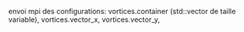 envoi mpi des configurations:
vortices.container (std::vector<double> de taille variable), vortices.vector_x, vortices.vector_y,
